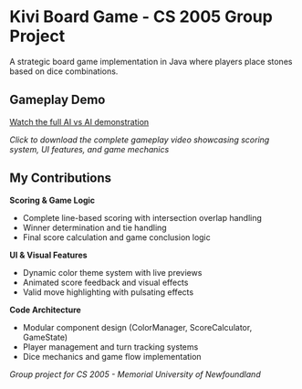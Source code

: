 # Kivi Board Game - CS 2005 Group Project

A strategic board game implementation in Java where players place stones based on dice combinations.

## Gameplay Demo

[Watch the full AI vs AI demonstration](https://github.com/maxdychin/kivi-board-game/blob/main/KiviGameDemo.mp4)

*Click to download the complete gameplay video showcasing scoring system, UI features, and game mechanics*

## My Contributions

**Scoring & Game Logic**
- Complete line-based scoring with intersection overlap handling
- Winner determination and tie handling  
- Final score calculation and game conclusion logic

**UI & Visual Features**
- Dynamic color theme system with live previews
- Animated score feedback and visual effects
- Valid move highlighting with pulsating effects

**Code Architecture** 
- Modular component design (ColorManager, ScoreCalculator, GameState)
- Player management and turn tracking systems
- Dice mechanics and game flow implementation

*Group project for CS 2005 - Memorial University of Newfoundland*
